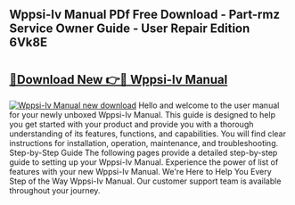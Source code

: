 ## Wppsi-Iv Manual PDf Free Download - Part-rmz Service Owner Guide - User Repair Edition 6Vk8E

# <h2><a href="http://bc13622.oget.top/?id=Wppsi-Iv+Manual">🔗Download New 👉🔴 Wppsi-Iv Manual</a></h2>

[![Wppsi-Iv Manual new download](https://i.imgur.com/5g1atiW.png)](http://bc13622.oget.top/?id=Wppsi-Iv+Manual)
Hello and welcome to the user manual for your newly unboxed Wppsi-Iv Manual. This guide is designed to help you get started with your product and provide you with a thorough understanding of its features, functions, and capabilities. You will find clear instructions for installation, operation, maintenance, and troubleshooting. Step-by-Step Guide The following pages provide a detailed step-by-step guide to setting up your Wppsi-Iv Manual. Experience the power of list of features with your new Wppsi-Iv Manual. We're Here to Help You Every Step of the Way Wppsi-Iv Manual. Our customer support team is available throughout your journey.
